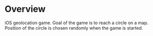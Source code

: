 # Overview

iOS geolocation game. Goal of the game is to reach a circle on a map. Position of the circle is chosen randomly when the game is started.
